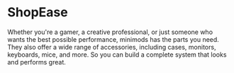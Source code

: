 # ShopEase
Whether you're a gamer, a creative professional, or just someone who wants the best possible performance, minimods has the parts you need. They also offer a wide range of accessories, including cases, monitors, keyboards, mice, and more. So you can build a complete system that looks and performs great.
